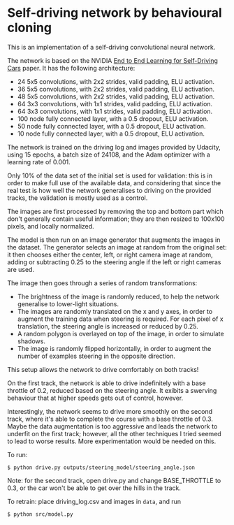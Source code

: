 # Self-driving network by behavioural cloning

This is an implementation of a self-driving convolutional neural network.

The network is based on the NVIDIA
[End to End Learning for Self-Driving Cars](https://arxiv.org/pdf/1604.07316v1.pdf) paper.
It has the following architecture:

* 24 5x5 convolutions, with  2x2 strides, valid padding, ELU activation.
* 36 5x5 convolutions, with  2x2 strides, valid padding, ELU activation.
* 48 5x5 convolutions, with  2x2 strides, valid padding, ELU activation.
* 64 3x3 convolutions, with  1x1 strides, valid padding, ELU activation.
* 64 3x3 convolutions, with  1x1 strides, valid padding, ELU activation.
* 100 node fully connected layer, with a 0.5 dropout, ELU activation.
* 50 node fully connected layer, with a 0.5 dropout, ELU activation.
* 10 node fully connected layer, with a 0.5 dropout, ELU activation.

The network is trained on the driving log and images provided by Udacity, using 15 epochs,
a batch size of 24108, and the Adam optimizer with a learning rate of 0.001.

Only 10% of the data set of the initial set is used for validation: this is in order to make full
use of the available data, and considering that since the real test is how well the network generalises
to driving on the provided tracks, the validation is mostly used as a control.

The images are first processed by removing the top and bottom part which don't generally
contain useful information; they are then resized to 100x100 pixels, and locally normalized.

The model is then run on an image generator that augments the images in the dataset.
The generator selects an image at random from the original set: it then chooses either the
center, left, or right camera image at random, adding or subtracting 0.25 to the steering angle
if the left or right cameras are used.

The image then goes through a series of random transformations:

* The brightness of the image is randomly reduced, to help the network generalise to lower-light situations.
* The images are randomly translated on the x and y axes, in order to augment the training data when steering is
  required. For each pixel of x translation, the steering angle is increased or reduced by 0.25.
* A random polygon is overlayed on top of the image, in order to simulate shadows.
* The image is randomly flipped horizontally, in order to augment the number of examples steering in the
  opposite direction.


This setup allows the network to drive comfortably on both tracks!

On the first track, the network is able to drive indefinitely with a base throttle of 0.2, reduced based
on the steering angle. It exibits a swerving behaviour that at higher speeds gets out of control, however.

Interestingly, the network seems to drive more smoothly on the second track, where it's able to complete the
course with a base throttle of 0.3. Maybe the data augmentation is too aggressive and leads the network
to underfit on the first track; however, all the other techniques I tried seemed to lead to worse results.
More experimentation would be needed on this.


To run:

```
$ python drive.py outputs/steering_model/steering_angle.json
```

Note: for the second track, open drive.py and change BASE_THROTTLE to 0.3, or the car won't be able
to get over the hills in the track.

To retrain: place driving_log.csv and images in `data`, and run

```
$ python src/model.py
```

